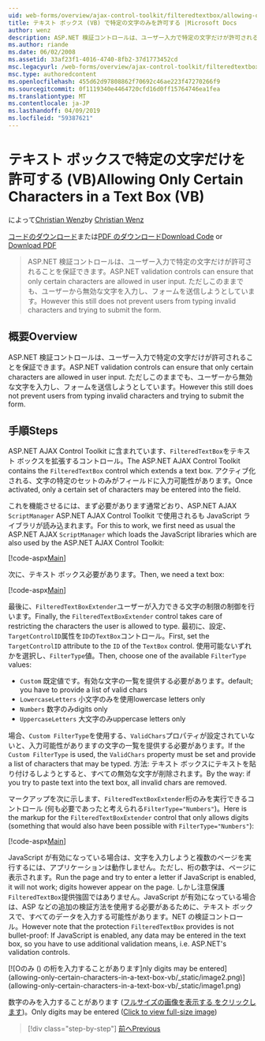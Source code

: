 ```yaml
---
uid: web-forms/overview/ajax-control-toolkit/filteredtextbox/allowing-only-certain-characters-in-a-text-box-vb
title: テキスト ボックス (VB) で特定の文字のみを許可する |Microsoft Docs
author: wenz
description: ASP.NET 検証コントロールは、ユーザー入力で特定の文字だけが許可されることを保証できます。 ただしこれができない無効な入力からユーザー.
ms.author: riande
ms.date: 06/02/2008
ms.assetid: 33af23f1-4016-4740-8fb2-37d1773452cd
msc.legacyurl: /web-forms/overview/ajax-control-toolkit/filteredtextbox/allowing-only-certain-characters-in-a-text-box-vb
msc.type: authoredcontent
ms.openlocfilehash: 455d62d97808862f70692c46ae223f47270266f9
ms.sourcegitcommit: 0f1119340e4464720cfd16d0ff15764746ea1fea
ms.translationtype: MT
ms.contentlocale: ja-JP
ms.lasthandoff: 04/09/2019
ms.locfileid: "59387621"
---
```

# <a name="allowing-only-certain-characters-in-a-text-box-vb"></a><span data-ttu-id="1df25-104">テキスト ボックスで特定の文字だけを許可する (VB)</span><span class="sxs-lookup"><span data-stu-id="1df25-104">Allowing Only Certain Characters in a Text Box (VB)</span></span>

<span data-ttu-id="1df25-105">によって[Christian Wenz](https://github.com/wenz)</span><span class="sxs-lookup"><span data-stu-id="1df25-105">by [Christian Wenz](https://github.com/wenz)</span></span>

<span data-ttu-id="1df25-106">[コードのダウンロード](http://download.microsoft.com/download/4/c/2/4c2def7a-0d23-4055-91f9-1f18504167d7/FilteredTextBox0.vb.zip)または[PDF のダウンロード](http://download.microsoft.com/download/b/6/a/b6ae89ee-df69-4c87-9bfb-ad1eb2b23373/filteredtextbox0VB.pdf)</span><span class="sxs-lookup"><span data-stu-id="1df25-106">[Download Code](http://download.microsoft.com/download/4/c/2/4c2def7a-0d23-4055-91f9-1f18504167d7/FilteredTextBox0.vb.zip) or [Download PDF](http://download.microsoft.com/download/b/6/a/b6ae89ee-df69-4c87-9bfb-ad1eb2b23373/filteredtextbox0VB.pdf)</span></span>

> <span data-ttu-id="1df25-107">ASP.NET 検証コントロールは、ユーザー入力で特定の文字だけが許可されることを保証できます。</span><span class="sxs-lookup"><span data-stu-id="1df25-107">ASP.NET validation controls can ensure that only certain characters are allowed in user input.</span></span> <span data-ttu-id="1df25-108">ただしこのままでも、ユーザーから無効な文字を入力し、フォームを送信しようとしています。</span><span class="sxs-lookup"><span data-stu-id="1df25-108">However this still does not prevent users from typing invalid characters and trying to submit the form.</span></span>


## <a name="overview"></a><span data-ttu-id="1df25-109">概要</span><span class="sxs-lookup"><span data-stu-id="1df25-109">Overview</span></span>

<span data-ttu-id="1df25-110">ASP.NET 検証コントロールは、ユーザー入力で特定の文字だけが許可されることを保証できます。</span><span class="sxs-lookup"><span data-stu-id="1df25-110">ASP.NET validation controls can ensure that only certain characters are allowed in user input.</span></span> <span data-ttu-id="1df25-111">ただしこのままでも、ユーザーから無効な文字を入力し、フォームを送信しようとしています。</span><span class="sxs-lookup"><span data-stu-id="1df25-111">However this still does not prevent users from typing invalid characters and trying to submit the form.</span></span>

## <a name="steps"></a><span data-ttu-id="1df25-112">手順</span><span class="sxs-lookup"><span data-stu-id="1df25-112">Steps</span></span>

<span data-ttu-id="1df25-113">ASP.NET AJAX Control Toolkit に含まれています、`FilteredTextBox`をテキスト ボックスを拡張するコントロール。</span><span class="sxs-lookup"><span data-stu-id="1df25-113">The ASP.NET AJAX Control Toolkit contains the `FilteredTextBox` control which extends a text box.</span></span> <span data-ttu-id="1df25-114">アクティブ化される、文字の特定のセットのみがフィールドに入力可能性があります。</span><span class="sxs-lookup"><span data-stu-id="1df25-114">Once activated, only a certain set of characters may be entered into the field.</span></span>

<span data-ttu-id="1df25-115">これを機能させるには、まず必要があります通常どおり、ASP.NET AJAX `ScriptManager` ASP.NET AJAX Control Toolkit で使用されるも JavaScript ライブラリが読み込まれます。</span><span class="sxs-lookup"><span data-stu-id="1df25-115">For this to work, we first need as usual the ASP.NET AJAX `ScriptManager` which loads the JavaScript libraries which are also used by the ASP.NET AJAX Control Toolkit:</span></span>

[!code-aspx[Main](allowing-only-certain-characters-in-a-text-box-vb/samples/sample1.aspx)]

<span data-ttu-id="1df25-116">次に、テキスト ボックス必要があります。</span><span class="sxs-lookup"><span data-stu-id="1df25-116">Then, we need a text box:</span></span>

[!code-aspx[Main](allowing-only-certain-characters-in-a-text-box-vb/samples/sample2.aspx)]

<span data-ttu-id="1df25-117">最後に、`FilteredTextBoxExtender`ユーザーが入力できる文字の制限の制御を行います。</span><span class="sxs-lookup"><span data-stu-id="1df25-117">Finally, the `FilteredTextBoxExtender` control takes care of restricting the characters the user is allowed to type.</span></span> <span data-ttu-id="1df25-118">最初に、設定、`TargetControlID`属性を`ID`の`TextBox`コントロール。</span><span class="sxs-lookup"><span data-stu-id="1df25-118">First, set the `TargetControlID` attribute to the `ID` of the `TextBox` control.</span></span> <span data-ttu-id="1df25-119">使用可能ないずれかを選択し、`FilterType`値。</span><span class="sxs-lookup"><span data-stu-id="1df25-119">Then, choose one of the available `FilterType` values:</span></span>

- `Custom` <span data-ttu-id="1df25-120">既定値です。有効な文字の一覧を提供する必要があります。</span><span class="sxs-lookup"><span data-stu-id="1df25-120">default; you have to provide a list of valid chars</span></span>
- `LowercaseLetters` <span data-ttu-id="1df25-121">小文字のみを使用</span><span class="sxs-lookup"><span data-stu-id="1df25-121">lowercase letters only</span></span>
- `Numbers` <span data-ttu-id="1df25-122">数字のみ</span><span class="sxs-lookup"><span data-stu-id="1df25-122">digits only</span></span>
- `UppercaseLetters` <span data-ttu-id="1df25-123">大文字のみ</span><span class="sxs-lookup"><span data-stu-id="1df25-123">uppercase letters only</span></span>

<span data-ttu-id="1df25-124">場合、`Custom FilterType`を使用する、`ValidChars`プロパティが設定されていないと、入力可能性がありますの文字の一覧を提供する必要があります。</span><span class="sxs-lookup"><span data-stu-id="1df25-124">If the `Custom FilterType` is used, the `ValidChars` property must be set and provide a list of characters that may be typed.</span></span> <span data-ttu-id="1df25-125">方法: テキスト ボックスにテキストを貼り付けるしようとすると、すべての無効な文字が削除されます。</span><span class="sxs-lookup"><span data-stu-id="1df25-125">By the way: if you try to paste text into the text box, all invalid chars are removed.</span></span>

<span data-ttu-id="1df25-126">マークアップを次に示します、`FilteredTextBoxExtender`桁のみを実行できるコントロール (何も必要であったと考えられる`FilterType="Numbers"`)。</span><span class="sxs-lookup"><span data-stu-id="1df25-126">Here is the markup for the `FilteredTextBoxExtender` control that only allows digits (something that would also have been possible with `FilterType="Numbers"`):</span></span>

[!code-aspx[Main](allowing-only-certain-characters-in-a-text-box-vb/samples/sample3.aspx)]

<span data-ttu-id="1df25-127">JavaScript が有効になっている場合は、文字を入力しようと複数のページを実行するには、アプリケーションは動作しません。ただし、桁の数字は、ページに表示されます。</span><span class="sxs-lookup"><span data-stu-id="1df25-127">Run the page and try to enter a letter if JavaScript is enabled, it will not work; digits however appear on the page.</span></span> <span data-ttu-id="1df25-128">しかし注意保護`FilteredTextBox`提供強固ではありません。JavaScript が有効になっている場合は、ASP などの追加の検証方法を使用する必要があるために、テキスト ボックスで、すべてのデータを入力する可能性があります。NET の検証コントロール。</span><span class="sxs-lookup"><span data-stu-id="1df25-128">However note that the protection `FilteredTextBox` provides is not bullet-proof: If JavaScript is enabled, any data may be entered in the text box, so you have to use additional validation means, i.e. ASP.NET's validation controls.</span></span>


[![O<span data-ttu-id="1df25-129">のみ () の桁を入力することがあります]</span><span class="sxs-lookup"><span data-stu-id="1df25-129">nly digits may be entered]</span></span>(allowing-only-certain-characters-in-a-text-box-vb/_static/image2.png)](allowing-only-certain-characters-in-a-text-box-vb/_static/image1.png)

<span data-ttu-id="1df25-130">数字のみを入力することがあります ([フルサイズの画像を表示する をクリックします](allowing-only-certain-characters-in-a-text-box-vb/_static/image3.png))。</span><span class="sxs-lookup"><span data-stu-id="1df25-130">Only digits may be entered ([Click to view full-size image](allowing-only-certain-characters-in-a-text-box-vb/_static/image3.png))</span></span>

> [!div class="step-by-step"]
> [<span data-ttu-id="1df25-131">前へ</span><span class="sxs-lookup"><span data-stu-id="1df25-131">Previous</span></span>](allowing-only-certain-characters-in-a-text-box-cs.md)
